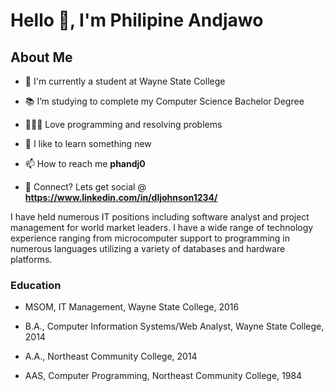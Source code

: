 # Hello 👋, I'm Philipine Andjawo
## About Me

- 🏦 I'm currently a student at Wayne State College

- 📚 I’m studying to complete my Computer Science Bachelor Degree

- 👨🏻‍💻 Love programming and resolving problems

- 🧠 I like to learn something new

- 📫 How to reach me **phandj0**

- 💬 Connect? Lets get social @ **https://www.linkedin.com/in/dljohnson1234/**


I have held numerous IT positions including software analyst and project management for world market leaders. I have a wide range of technology experience ranging from microcomputer support to programming in numerous languages utilizing a variety of databases and hardware platforms.

### Education

- MSOM, IT Management, Wayne State College, 2016

- B.A., Computer Information Systems/Web Analyst, Wayne State College, 2014

- A.A., Northeast Community College, 2014

- AAS, Computer Programming, Northeast Community College, 1984
